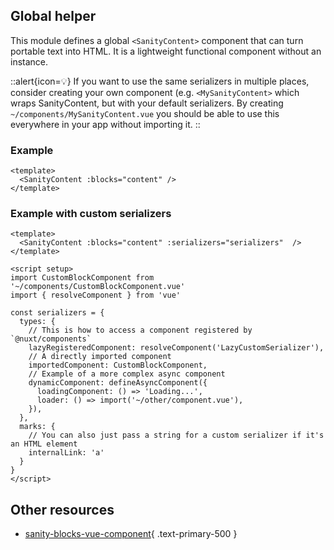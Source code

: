 ## Global helper

This module defines a global `<SanityContent>` component that can turn portable text into HTML. It is a lightweight functional component without an instance.

::alert{icon=💡}
If you want to use the same serializers in multiple places, consider creating your own component (e.g. `<MySanityContent>` which wraps SanityContent, but with your default serializers. By creating `~/components/MySanityContent.vue` you should be able to use this everywhere in your app without importing it.
::

### Example

```vue
<template>
  <SanityContent :blocks="content" />
</template>
```

### Example with custom serializers

```vue
<template>
  <SanityContent :blocks="content" :serializers="serializers"  />
</template>

<script setup>
import CustomBlockComponent from '~/components/CustomBlockComponent.vue'
import { resolveComponent } from 'vue'

const serializers = {
  types: {
    // This is how to access a component registered by `@nuxt/components`
    lazyRegisteredComponent: resolveComponent('LazyCustomSerializer'),
    // A directly imported component
    importedComponent: CustomBlockComponent,
    // Example of a more complex async component
    dynamicComponent: defineAsyncComponent({
      loadingComponent: () => 'Loading...',
      loader: () => import('~/other/component.vue'),
    }),
  },
  marks: {
    // You can also just pass a string for a custom serializer if it's an HTML element
    internalLink: 'a'
  }
}
</script>
```

## Other resources

- [sanity-blocks-vue-component](https://github.com/rdunk/sanity-blocks-vue-component){ .text-primary-500 }
